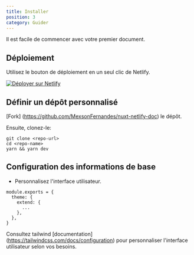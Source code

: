 ```yaml
---
title: Installer
position: 3
category: Guider
---
```

Il est facile de commencer avec votre premier document.

## Déploiement

Utilisez le bouton de déploiement en un seul clic de Netlify.

[![Déployer sur Netlify](https://www.netlify.com/img/deploy/button.svg)](https://app.netlify.com/start/deploy?repository=https://github.com/MexsonFernandes/nuxt-netlify-doc)

## Définir un dépôt personnalisé

[Fork] (https://github.com/MexsonFernandes/nuxt-netlify-doc) le dépôt.

Ensuite, clonez-le:

```
git clone <repo-url>
cd <repo-name>
yarn && yarn dev
```

## Configuration des informations de base

* Personnalisez l'interface utilisateur.

```js[nuxt.config.js]
module.exports = {
  theme: {
    extend: {
      ...
    },
  },
}
```

Consultez tailwind [documentation] (https://tailwindcss.com/docs/configuration) pour personnaliser l'interface utilisateur selon vos besoins.
